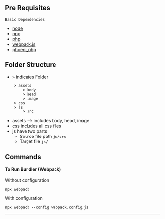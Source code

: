 ## Pre Requisites

`Basic Dependencies`

* [node](https://nodejs.org/en)
* [npx](https://www.npmjs.com/package/npx)
* [php](https://www.php.net/manual/en/install.php)
* [webpack.js](https://webpack.js.org/)
* [phoeni_php](https://github.com/Suganth-coder/phoeni_php)

## Folder Structure

* `>` indicates Folder

```
    > assets
        > body
        > head
        > image
    > css
    > js
        > src

```
* assets --> includes body, head, image
* css includes all css files
* js have two parts
    * Source file path `js/src`
    * Target file `js/`

## Commands

#### To Run Bundler (Webpack)

Without configuration

    npx webpack

With configuration

    npx webpack --config webpack.config.js

---


